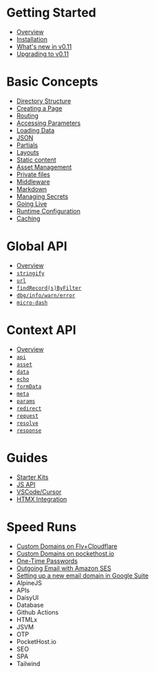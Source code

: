 # Getting Started

- [Overview](/docs/overview)
- [Installation](/docs/installation)
- [What's new in v0.11](/docs/whats-new)
- [Upgrading to v0.11](/docs/upgrading)

# Basic Concepts

- [Directory Structure](/docs/directory-structure)
- [Creating a Page](/docs/creating-a-page)
- [Routing](/docs/routing)
- [Accessing Parameters](/docs/parameters)
- [Loading Data](/docs/loading-data)
- [JSON](/docs/json)
- [Partials](/docs/partials)
- [Layouts](/docs/layouts)
- [Static content](/docs/static-content)
- [Asset Management](/docs/asset-management)
- [Private files](/docs/private-files)
- [Middleware](/docs/middleware)
- [Markdown](/docs/markdown)
- [Managing Secrets](/docs/secrets)
- [Going Live](/docs/deploying)
- [Runtime Configuration](/docs/config)
- [Caching](/docs/caching)

# Global API

- [Overview](/docs/global-api)
- [`stringify`](/docs/global-api/stringify)
- [`url`](/docs/global-api/url)
- [`findRecord(s)ByFilter`](/docs/global-api/db)
- [`dbg/info/warn/error`](/docs/global-api/log)
- [`micro-dash`](/docs/global-api/micro-dash)

# Context API

- [Overview](/docs/context-api)
- [`api`](/docs/context-api/api)
- [`asset`](/docs/context-api/asset)
- [`data`](/docs/context-api/data)
- [`echo`](/docs/context-api/echo)
- [`formData`](/docs/context-api/form-data)
- [`meta`](/docs/context-api/meta)
- [`params`](/docs/context-api/params)
- [`redirect`](/docs/context-api/redirect)
- [`request`](/docs/context-api/request)
- [`resolve`](/docs/context-api/resolve)
- [`response`](/docs/context-api/response)

# Guides

- [Starter Kits](/docs/starter-kits)
- [JS API](/docs/jsvm)
- [VSCode/Cursor](/docs/vscode)
- [HTMX Integration](/docs/htmx)

# Speed Runs

- [Custom Domains on Fly+Cloudflare](/docs/speedruns/custom-domain-fly-cloudflare)
- [Custom Domains on pockethost.io](/docs/speedruns/custom-domain-pockethost)
- [One-Time Passwords](/docs/speedruns/otp)
- [Outgoing Email with Amazon SES](/docs/speedruns/ses)
- [Setting up a new email domain in Google Suite](/docs/speedruns/gs-gmail)
- AlpineJS
- APIs
- DaisyUI
- Database
- Github Actions
- HTMLx
- JSVM
- OTP
- PocketHost.io
- SEO
- SPA
- Tailwind
